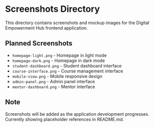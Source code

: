 # Screenshots Directory

This directory contains screenshots and mockup images for the Digital Empowerment Hub frontend application.

## Planned Screenshots

- `homepage-light.png` - Homepage in light mode
- `homepage-dark.png` - Homepage in dark mode  
- `student-dashboard.png` - Student dashboard interface
- `course-interface.png` - Course management interface
- `mobile-view.png` - Mobile responsive design
- `admin-panel.png` - Admin panel interface
- `mentor-dashboard.png` - Mentor interface

## Note

Screenshots will be added as the application development progresses. Currently showing placeholder references in README.md.